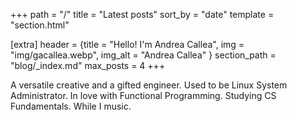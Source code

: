 +++
path = "/"
title = "Latest posts"
sort_by = "date"
template = "section.html"

[extra]
header = {title = "Hello! I'm Andrea Callea", img = "img/gacallea.webp", img_alt = "Andrea Callea" }
section_path = "blog/_index.md"
max_posts = 4
+++

A versatile creative and a gifted engineer. Used to be Linux System
Administrator. In love with Functional Programming. Studying CS Fundamentals.
While I music.

